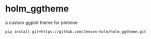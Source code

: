 # holm_ggtheme
a custom ggplot theme for plotnine

```bash
pip install git+https://github.com/Jensen-holm/holm_ggtheme.git
```
